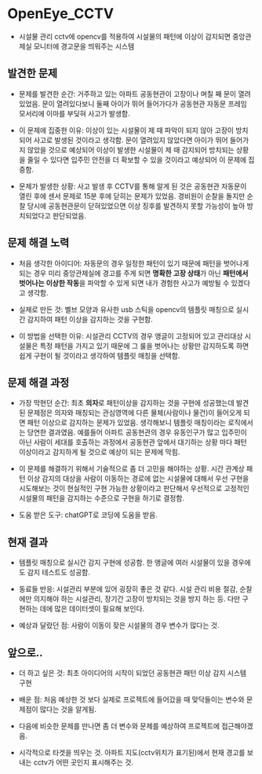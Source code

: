 # OpenEye_CCTV
- 시설물 관리 cctv에 opencv를 적용하여 시설물의 패턴에 이상이 감지되면 중앙관제실 모니터에 경고문을 띄워주는 시스템
## 발견한 문제
- 문제를 발견한 순간: 거주하고 있는 아파트 공동현관이 고장이나 며칠 째 문이 열려있었음. 문이 열려있다보니 둘째 아이가 뛰어 들어가다가 공동현관 자동문 프레임 모서리에 이마를 부딪혀 사고가 발생함.

- 이 문제에 집중한 이유: 이상이 있는 시설물이 제 때 파악이 되지 않아 고장이 방치되어 사고로 발생된 것이라고 생각함. 문이 열려있지 않았다면 아이가 뛰어 들어가지 않았을 것으로 예상되어 이상이 발생한 시설물이 제 때 감지되어 방치되는 상황을 줄일 수 있다면 입주민 안전을 더 확보할 수 있을 것이라고 예상되어 이 문제에 집중함.

- 문제가 발생한 상황: 사고 발생 후 CCTV를 통해 알게 된 것은 공동현관 자동문이 열린 후에 센서 문제로 15분 후에 닫히는 문제가 있었음. 경비원이 순찰을 돌지만 순찰 당시에 공동현관문이 닫혀있었으면 이상 징후를 발견하지 못할 가능성이 높아 방치되었다고 판단되었음. 

## 문제 해결 노력
- 처음 생각한 아이디어: 자동문의 경우 일정한 패턴이 있기 때문에 패턴을 벗어나게 되는 경우 미리 중앙관제실에 경고를 주게 되면 **명확한 고장 상태**가 아닌 **패턴에서 벗어나는 이상한 작동**을 파악할 수 있게 되면 내가 경험한 사고가 예방될 수 있겠다고 생각함.

- 실제로 만든 것: 벨브 모양과 유사한 usb 스틱을 opencv의 템플릿 매칭으로 실시간 감지하여 패턴 이상을 감지하는 것을 구현함.

- 이 방법을 선택한 이유: 시설관리 CCTV의 경우 앵글이 고정되어 있고 관리대상 시설물은 특정 패턴을 가지고 있기 때문에 그 룰을 벗어나는 상황만 감지하도록 하면 쉽게 구현이 될 것이라고 생각하여 템플릿 매칭을 선택함.
## 문제 해결 과정
- 가장 막현던 순간: 최초 **의자**로 패턴이상을 감지하는 것을 구현에 성공했는데 발견된 문제점은 의자와 매칭되는 관심영역에 다른 물체(사람이나 물건)이 들어오게 되면 패턴 이상으로 감지하는 문제가 있었음. 생각해보니 템플릿 매칭이라는 로직에서는 당연한 결과였음. 예를들어 아파트 공동현관의 경우 유동인구가 많고 입주민이 아닌 사람이 세대를 호출하는 과정에서 공동현관 앞에서 대기하는 상황 마다 패턴 이상이라고 감지하게 될 것으로 예상이 되는 문제에 막힘.

- 이 문제를 해결하기 위해서 기술적으로 좀 더 고민을 해야하는 상황. 시간 관계상 패턴 이상 감지의 대상을 사람이 이동하는 경로에 없는 시설물에 대해서 우선 구현을 시도해보는 것이 현실적인 구현 가능한 상황이라고 판단해서 우선적으로 고정적인 시설물의 패턴을 감지하는 수준으로 구현을 하기로 결정함.

- 도움 받은 도구: chatGPT로 코딩에 도움을 받음.

## 현재 결과
- 템플릿 매칭으로 실시간 감지 구현에 성공함. 한 앵글에 여러 시설물이 있을 경우에도 감지 테스트도 성공함.

- 동료들 반응: 시설관리 부분에 있어 굉장히 좋은 것 같다. 시설 관리 비용 절감, 순찰에만 의지해야 하는 시설관리, 장기간 고장이 방치되는 것을 방지 하는 등. 다만 구현하는 데에 많은 데이터셋이 필요해 보인다.

- 예상과 달랐던 점: 사람이 이동이 잦은 시설물의 경우 변수가 많다는 것.

## 앞으로..
- 더 하고 싶은 것: 최초 아이디어의 시작이 되었던 공동현관 패턴 이상 감지 시스템 구현
- 배운 점: 처음 예상한 것 보다 실제로 프로젝트에 들어갔을 때 맞닥들이는 변수와 문제점이 많다는 것을 알게됨.
- 다음에 비슷한 문제를 만나면 좀 더 변수와 문제를 예상하여 프로젝트에 접근해야겠음.



- 시각적으로 타겟을 띄우는 것. 아파트 지도(cctv위치가 표기된)에서 현재 경고를 보내는 cctv가 어떤 곳인지 표시해주는 것.
